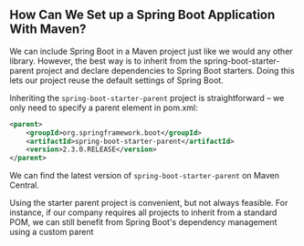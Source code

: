 ## How Can We Set up a Spring Boot Application With Maven?

We can include Spring Boot in a Maven project just like we would any other library. However, the best way is to inherit from the spring-boot-starter-parent project and declare dependencies to Spring Boot starters. Doing this lets our project reuse the default settings of Spring Boot.

Inheriting the `spring-boot-starter-parent` project is straightforward – we only need to specify a parent element in pom.xml:
```xml
<parent>
    <groupId>org.springframework.boot</groupId>
    <artifactId>spring-boot-starter-parent</artifactId>
    <version>2.3.0.RELEASE</version>
</parent>
```
We can find the latest version of `spring-boot-starter-parent` on Maven Central.

Using the starter parent project is convenient, but not always feasible. For instance, if our company requires all projects to inherit from a standard POM, we can still benefit from Spring Boot's dependency management using a custom parent
